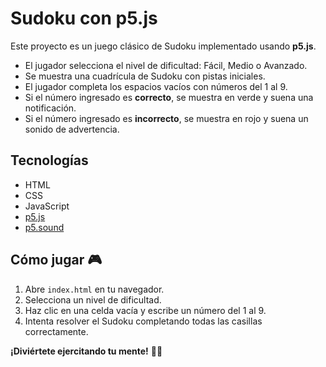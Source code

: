 # Sudoku con p5.js

Este proyecto es un juego clásico de Sudoku implementado usando **p5.js**.

- El jugador selecciona el nivel de dificultad: Fácil, Medio o Avanzado.
- Se muestra una cuadrícula de Sudoku con pistas iniciales.
- El jugador completa los espacios vacíos con números del 1 al 9.
- Si el número ingresado es **correcto**, se muestra en verde y suena una notificación.
- Si el número ingresado es **incorrecto**, se muestra en rojo y suena un sonido de advertencia.


##  Tecnologías

- HTML
- CSS
- JavaScript
- [p5.js](https://p5js.org/)
- [p5.sound](https://p5js.org/reference/#/libraries/p5.sound)


##  Cómo jugar 🎮

1. Abre `index.html` en tu navegador.
2. Selecciona un nivel de dificultad.
3. Haz clic en una celda vacía y escribe un número del 1 al 9.
4. Intenta resolver el Sudoku completando todas las casillas correctamente.


**¡Diviértete ejercitando tu mente!** 🧩✨
